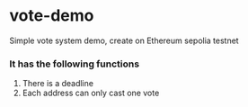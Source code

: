 # vote-demo
Simple vote system demo, create on Ethereum sepolia testnet


### It has the following functions
1. There is a deadline
2. Each address can only cast one vote

